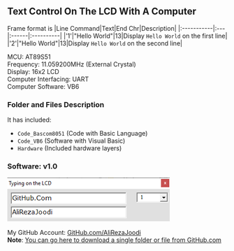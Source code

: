 ## Text Control On The LCD With A Computer
Frame format is
|Line Command|Text|End Chr|Description|
|:-----------|:---|:------|:----------|
|'1'|"Hello World"|13|Display `Hello World` on the first line|
|'2'|"Hello World"|13|Display `Hello World` on the second line|
	   
MCU:			AT89S51    
Frequency:     		11.059200MHz (External Crystal)   
Display:        	16x2 LCD        
Computer Interfacing:	UART  
Computer Software:	VB6	

### Folder and Files Description
It has included:
- `Code_Bascom8051` (Code with Basic Language)
- `Code_VB6` (Software with Visual Basic)
- `Hardware` (Included hardware layers)

### Software: v1.0
![](Code_VB6/v1.0.png)

My GitHub Account: [GitHub.com/AliRezaJoodi](https://github.com/AliRezaJoodi)  
**Note**: [You can go here to download a single folder or file from GitHub.com](https://minhaskamal.github.io/DownGit/#/home)
